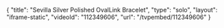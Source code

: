 {
    "title": "Sevilla Silver Polished OvalLink Bracelet",
    "type": "solo",
    "layout": "iframe-static",
    "videoId": "112349606",
    "url": "\/tvpembed\/112349606"
}